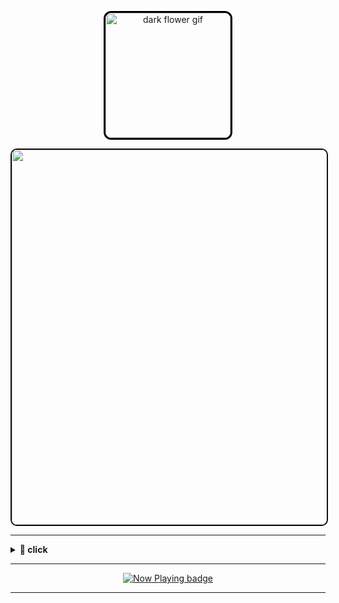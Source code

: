 <!-- Dark flower GIF at the top -->
<p align="center">
  <img src="https://cdn.pixabay.com/animation/2022/11/17/14/32/14-32-45-897_512.gif" width="200" style="border: 3px solid #000; border-radius: 12px;" alt="dark flower gif" />
</p>

<p align="center">
  <img src="https://media.giphy.com/media/jt7bAtEijhurm/giphy.gif" width="600" style="border: 2px solid #111; border-radius: 10px;" />
</p>

---

<details>
<summary><b>🖤 click</b></summary>

> “Silence speaks louder in the dark.”

</details>

---

<!-- Music -->
<p align="center">
  <a href="https://www.youtube.com/watch?v=Kznek1uNVsg" target="_blank">
    <img src="https://img.shields.io/badge/Now%20Playing-Shut%20Me%20Up%20by%20Mindless%20Self%20Indulgence-black?style=for-the-badge&logo=youtube&logoColor=red" alt="Now Playing badge" />
  </a>
</p>

---

<!-- GitHub Stats -->
<p align="center">
  <img src="https://github-readme-stats.vercel.app/api?username=ximaxik&show_icons=true&theme=tokyonight&hide
